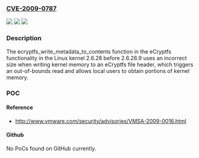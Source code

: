 ### [CVE-2009-0787](https://cve.mitre.org/cgi-bin/cvename.cgi?name=CVE-2009-0787)
![](https://img.shields.io/static/v1?label=Product&message=n%2Fa&color=blue)
![](https://img.shields.io/static/v1?label=Version&message=n%2Fa&color=blue)
![](https://img.shields.io/static/v1?label=Vulnerability&message=n%2Fa&color=brighgreen)

### Description

The ecryptfs_write_metadata_to_contents function in the eCryptfs functionality in the Linux kernel 2.6.28 before 2.6.28.9 uses an incorrect size when writing kernel memory to an eCryptfs file header, which triggers an out-of-bounds read and allows local users to obtain portions of kernel memory.

### POC

#### Reference
- http://www.vmware.com/security/advisories/VMSA-2009-0016.html

#### Github
No PoCs found on GitHub currently.

